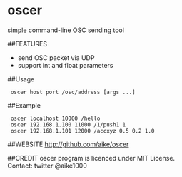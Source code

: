 oscer
====
simple command-line OSC sending tool

##FEATURES
- send OSC packet via UDP
- support int and float parameters

##Usage
```
 oscer host port /osc/address [args ...]
```

##Example
```
 oscer localhost 10000 /hello
 oscer 192.168.1.100 11000 /1/push1 1
 oscer 192.168.1.101 12000 /accxyz 0.5 0.2 1.0
```

##WEBSITE
http://github.com/aike/oscer

##CREDIT
oscer program is licenced under MIT License.  
Contact: twitter @aike1000
